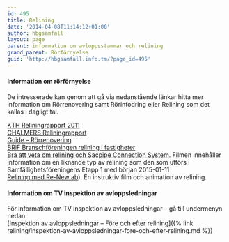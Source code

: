 ```yaml
---
id: 495
title: Relining
date: '2014-04-08T11:14:12+01:00'
author: hbgsamfall
layout: page
parent: information om avloppsstammar och relining
grand_parent: Rörförnyelse
guid: 'http://hbgsamfall.info.tm/?page_id=495'
---
```


#### Information om rörförnyelse

De intresserade kan genom att gå via nedanstående länkar hitta mer information om Rörrenovering samt Rörinfodring eller Relining som det kallas i dagligt tal.

[KTH Reliningrapport 2011](http://www.hbgsamfall.win/wp-content/uploads/2017/12/KTH-Reliningrapport-2011.pdf)  
[CHALMERS Reliningrapport](http://publications.lib.chalmers.se/records/fulltext/163237.pdf)  
[Guide – Rörrenovering](http://www.e-magin.se/v5/viewer/files/viewer_s.aspx?gKey=5cp1k69p&gInitPage=26)  
[BRiF Branschföreningen relining i fastigheter](http://www.brif.se/)  
[Bra att veta om relining och Sacpipe Connection System](https://www.youtube.com/watch?v=J4g_RC5AAEw). Filmen innehåller information om en liknande typ av relining som den som utförs i Samfällighetsföreningens Etapp 1 med början 2015-01-11  
[Relining med Re-New ab](https://youtu.be/LNeUH7v6BEI)). En instruktiv film och animation av relining.  

#### Information om TV inspektion av avloppsledningar

För information om TV inspektion av avloppsledningar – gå till undermenyn nedan:  
[Inspektion av avloppsledningar – Före och efter relining]({% link relining/inspektion-av-avloppsledningar-fore-och-efter-relining.md %})

